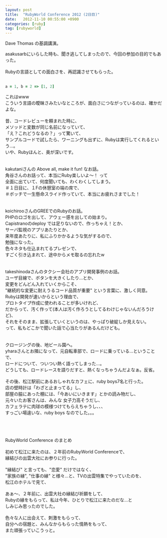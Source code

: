 ```yaml
---
layout: post
title:  "RubyWorld Conference 2012 (2日目)"
date:   2012-11-10 00:55:00 +0900
categories: [ruby]
tag: [rubyworld]
---
```

Dave Thomas の基調講演。

asakusarbにいらした時も、聞き逃してしまったので、今回の参加の目的でもあった。<br />
<br />
Rubyの言語としての面白さを、再認識させてもらった。<br />
<br />

```ruby
a = 1, b = 2 => [1, 2]
```

これはwww<br />
こういう言語の曖昧さみたいなところが、面白さにつながっているのは、確かだよな。<br />
<br />
昔、コードレビューを頼まれた時に、<br />
メソッドと変数が同じ名前になっていて、<br />
「え？これどうなるの？」って驚いて、<br />
サンプルコードで試したら、ワーニングも出ずに、Rubyは実行してくれるという…。<br />
いや、Rubyほんと、奥が深いです。<br />
<br />
<br />
kakutaniさんの Above all, make it fun! なお話。<br />
角谷さんのお話って、本当にRuby楽しいよ〜！ って<br />
全面に出ていて、何度聞いても、わくわくしてしまう。<br />
＃１日目に、１Fの休憩室の端の席で、<br />
＃ボッチで一生懸命スライド作っていて、本当にお疲れさまでした！<br />
<br />
<br />
koichirooさんのGREEでのRubyのお話。<br />
PHPのロゴを出して、アウェー感を出しての始まり。<br />
Capistranoのdeploy では足りないので、作っちゃえ！とか、<br />
サーバ監視のアプリあたりとか、<br />
来年度あたりに、私にふりかかるような気がするので、<br />
勉強になった。<br />
色々ネタも仕込まれてるプレゼンで、<br />
すごく引き込まれて、途中からメモ取るの忘れたw<br />
<br />
<br />
takeshinodaさんのタクシー会社のアプリ開発事例のお話。<br />
ユーザ目線で、ボタンを大きくしたり…とか、<br />
変更をどんどん入れていくからこそ、<br />
"継続的な変更に耐えうるコード品質が重要" という言葉に、激しく同意。<br />
Rubyは開発が速いからという理由で、<br />
プロトタイプ作成に使われることが多いけれど、<br />
だからって、汚く作って(本人は汚く作ろうとしてるわけじゃないんだろうけど)、<br />
それをそのまま、拡張していくというのは、やっぱり破綻しか見えない。<br />
って、私もどこかで聞いた話で心当たりがあるんだけども。<br />
<br />
<br />
クロージングの後、地ビール園へ。<br />
yharaさんとお隣になって、元自転車部で、ロードに乗っている…ということで、<br />
ロードについて、ついつい熱く語ってしまった…。<br />
どうしても、ロードレースを語りだすと、熱くなっちゃうんだよなぁ。反省。<br />
<br />
その後、松江駅前にあるおしゃれなカフェに、ruby boys7名と行った。<br />
店の壁時計は「わざと止まってる」し、<br />
部屋の脇にあった棚には、「今あいにいきます」とかの読み物だし、<br />
元々いたお客さんは、みんな 女子力高そうだし、<br />
カフェラテに肉球の模様つけてもらえちゃうし、、、<br />
すっごい場違いな、ruby boys なのでした。。。<br />
<br />
<br />
<br />
<br />
RubyWorld Conference のまとめ<br />
<br />
初めて松江に来たのは、２年前のRubyWorld Conferenceで、<br />
縁結びの出雲大社にお参りに行った。<br />
<br />
"縁結び" と言っても、"恋愛" だけではなく、<br />
"家族の縁", "仕事の縁" と様々…と、TVの出雲特集でやっていたのを、<br />
松江のホテルで見て、<br />
<br />
あぁ〜、２年前に、出雲大社の縁結び祈願をして、<br />
Rubyの縁をもらって、私は今年、ひとりで松江に来たのだな…と<br />
しみじみ思ったのでした。<br />
<br />
色々な人に出会えて、刺激をもらって、<br />
自分への宿題と、みんなからもらった情熱をもって、<br />
また頑張っていこうっと。<br />
<br />
